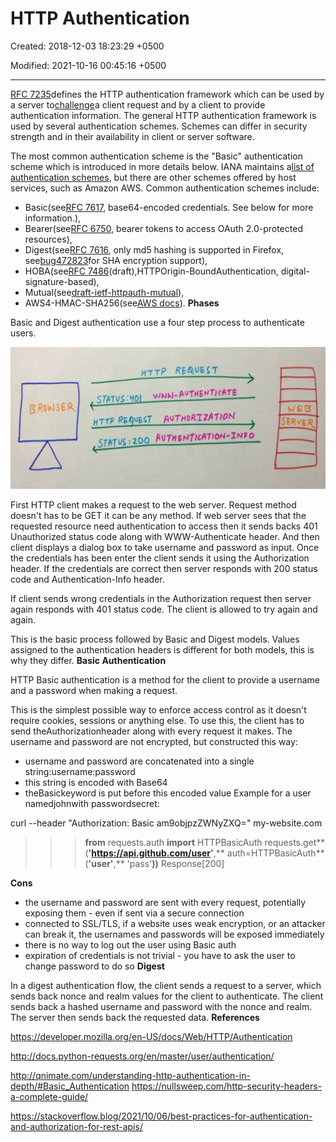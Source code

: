 # HTTP Authentication

Created: 2018-12-03 18:23:29 +0500

Modified: 2021-10-16 00:45:16 +0500

---

[RFC 7235](https://tools.ietf.org/html/rfc7235)defines the HTTP authentication framework which can be used by a server to[challenge](https://developer.mozilla.org/en-US/docs/Glossary/challenge)a client request and by a client to provide authentication information.
The general HTTP authentication framework is used by several authentication schemes. Schemes can differ in security strength and in their availability in client or server software.

The most common authentication scheme is the "Basic" authentication scheme which is introduced in more details below. IANA maintains a[list of authentication schemes](https://www.iana.org/assignments/http-authschemes/http-authschemes.xhtml), but there are other schemes offered by host services, such as Amazon AWS. Common authentication schemes include:
-   Basic(see[RFC 7617](https://tools.ietf.org/html/rfc7617), base64-encoded credentials. See below for more information.),
-   Bearer(see[RFC 6750](https://tools.ietf.org/html/rfc6750), bearer tokens to access OAuth 2.0-protected resources),
-   Digest(see[RFC 7616](https://tools.ietf.org/html/rfc7616), only md5 hashing is supported in Firefox, see[bug472823](https://bugzilla.mozilla.org/show_bug.cgi?id=472823)for SHA encryption support),
-   HOBA(see[RFC 7486](https://tools.ietf.org/html/rfc7486)(draft),HTTPOrigin-BoundAuthentication, digital-signature-based),
-   Mutual(see[draft-ietf-httpauth-mutual](https://tools.ietf.org/html/draft-ietf-httpauth-mutual-11)),
-   AWS4-HMAC-SHA256(see[AWS docs](http://docs.aws.amazon.com/AmazonS3/latest/API/sigv4-auth-using-authorization-header.html)).
**Phases**

Basic and Digest authentication use a four step process to authenticate users.

![](media/Authentication_HTTP-Authentication-image1.jpg)

First HTTP client makes a request to the web server. Request method doesn't has to be GET it can be any method. If web server sees that the requested resource need authentication to access then it sends backs 401 Unauthorized status code along with WWW-Authenticate header. And then client displays a dialog box to take username and password as input. Once the credentials has been enter the client sends it using the Authorization header. If the credentials are correct then server responds with 200 status code and Authentication-Info header.

If client sends wrong credentials in the Authorization request then server again responds with 401 status code. The client is allowed to try again and again.

This is the basic process followed by Basic and Digest models. Values assigned to the authentication headers is different for both models, this is why they differ.
**Basic Authentication**

HTTP Basic authentication is a method for the client to provide a username and a password when making a request.

This is the simplest possible way to enforce access control as it doesn't require cookies, sessions or anything else. To use this, the client has to send theAuthorizationheader along with every request it makes. The username and password are not encrypted, but constructed this way:
-   username and password are concatenated into a single string:username:password
-   this string is encoded with Base64
-   theBasickeyword is put before this encoded value
Example for a user namedjohnwith passwordsecret:

curl --header "Authorization: Basic am9objpzZWNyZXQ=" my-website.com

>>> **from** requests.auth **import** HTTPBasicAuth
>>> requests.get**(**'https://api.github.com/user'**,** auth=HTTPBasicAuth**(**'user'**,** 'pass'**))**
Response[200]

**Cons**
-   the username and password are sent with every request, potentially exposing them - even if sent via a secure connection
-   connected to SSL/TLS, if a website uses weak encryption, or an attacker can break it, the usernames and passwords will be exposed immediately
-   there is no way to log out the user using Basic auth
-   expiration of credentials is not trivial - you have to ask the user to change password to do so
**Digest**

In a digest authentication flow, the client sends a request to a server, which sends back nonce and realm values for the client to authenticate. The client sends back a hashed username and password with the nonce and realm. The server then sends back the requested data.
**References**

<https://developer.mozilla.org/en-US/docs/Web/HTTP/Authentication>

<http://docs.python-requests.org/en/master/user/authentication/>

<http://qnimate.com/understanding-http-authentication-in-depth/#Basic_Authentication>
<https://nullsweep.com/http-security-headers-a-complete-guide/>

<https://stackoverflow.blog/2021/10/06/best-practices-for-authentication-and-authorization-for-rest-apis/>


